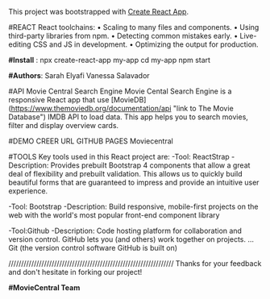 This project was bootstrapped with [Create React App](https://github.com/facebook/create-react-app).

#REACT 
React toolchains:
    • Scaling to many files and components.
    • Using third-party libraries from npm.
    • Detecting common mistakes early.
    • Live-editing CSS and JS in development.
    • Optimizing the output for production.

**#Install** :
npx create-react-app my-app
cd my-app
npm start

**#Authors**:
Sarah Elyafi
Vanessa Salavador

#API
Movie Central Search Engine
Movie Cental Search Engine is a responsive React app that use 
[MovieDB] (https://www.themoviedb.org/documentation/api "link to The Movie Database") IMDB API to load data. This app helps you to search movies, filter and display overview cards.

#DEMO
CREER URL GITHUB PAGES Moviecentral

#TOOLS
Key tools used in this React project are:
-Tool: ReactStrap
-Description: Provides prebuilt Bootstrap 4 components that allow a great deal of flexibility and prebuilt validation. This allows us to quickly build beautiful forms that are guaranteed to impress and provide an intuitive user experience. 

-Tool: Bootstrap
-Description: Build responsive, mobile-first projects on the web with the world's most popular front-end component library

-Tool:Github
-Description: Code hosting platform for collaboration and version control. GitHub lets you (and others) work together on projects. ... Git (the version control software GitHub is built on)

/////////////////////////////////////////////////////////////////
Thanks for your feedback and don't hesitate in forking our project!

**#MovieCentral Team**

